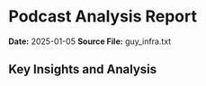 # Podcast Analysis Report
**Date:** 2025-01-05
**Source File:** guy_infra.txt

## Key Insights and Analysis


